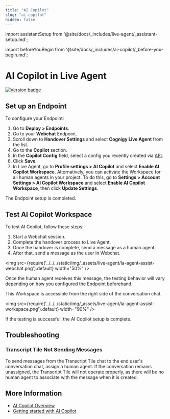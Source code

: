 ```yaml
---
title: "AI Copilot"
slug: "ai-copilot"
hidden: false
---
```

import assistantSetup from '@site/docs/_includes/live-agent/_assistant-setup.md';

import beforeYouBegin from '@site/docs/_includes/ai-copilot/_before-you-begin.md';

# AI Copilot in Live Agent

<a href="Added"><img src="https://img.shields.io/badge/Added_in-v4.51-blue" alt="Version badge" /></a>

<beforeYouBegin />

<assistantSetup />

## Set up an Endpoint

To configure your Endpoint:

1. Go to **Deploy > Endpoints**.
2. Go to your **Webchat** Endpoint.
3. Scroll down to **Handover Settings** and select **Cognigy Live Agent** from the list.
4. Go to the **Copilot** section.
5. In the **Copilot Config** field, select a config you recently created via [API](https://api-trial.cognigy.ai/openapi#post-/v2.0/agentassistconfigs).
6. Click **Save**.
7. In Live Agent, go to **Profile settings > AI Copilot** and select **Enable AI Copilot Workspace**. Alternatively, you can activate the Workspace for all human agents in your project. To do this, go to **Settings > Account Settings > AI Copilot Workspace** and select **Enable AI Copilot Workspace**, then click **Update Settings**.

The Endpoint setup is completed.

## Test AI Copilot Workspace

To test AI Copilot, follow these steps:

1. Start a Webchat session.
2. Complete the handover process to Live Agent.
3. Once the handover is complete, send a message as a human agent.
4. After that, send a message as the user in Webchat.

<img src={require('../../../static/img/_assets/live-agent/la-agent-assist-webchat.png').default} width="50%" />

Once the human agent receives this message, the testing behavior will vary depending on how you configured the Endpoint beforehand.

This Workspace is accessible from the right side of the conversation chat.
      
<img src={require('../../../static/img/_assets/live-agent/la-agent-assist-workspace.png').default} width="90%" />

If the testing is successful, the AI Copilot setup is complete.

## Troubleshooting

### Transcript Tile Not Sending Messages

To send messages from the Transcript Tile chat to the end user's conversation chat, assign a human agent.
If the conversation remains unassigned, the Transcript Tile will not operate properly, as there will be no human agent to associate with the message when it is created.

## More Information 

- [AI Copilot Overview](../../ai-copilot/overview.md)
- [Getting started with AI Copilot](../../ai-copilot/getting-started.md)